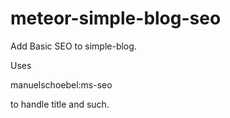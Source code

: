 # meteor-simple-blog-seo
Add Basic SEO to simple-blog.

Uses 

   manuelschoebel:ms-seo 

to handle title and such.
